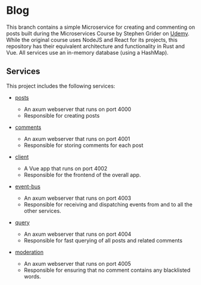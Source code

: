 # Blog

This branch contains a simple Microservice for creating and commenting on posts
built during the Microservices Course by Stephen Grider on [Udemy](https://www.udemy.com/course/microservices-with-node-js-and-react/).
While the original course uses NodeJS and React for its projects, this repository
has their equivalent architecture and functionality in Rust and Vue. All
services use an in-memory database (using a HashMap).

## Services

This project includes the following services:

* [posts](./posts)

  * An axum webserver that runs on port 4000
  * Responsible for creating posts

* [comments](./comments)
  
  * An axum webserver that runs on port 4001
  * Responsible for storing comments for each post

* [client](./client)

  * A Vue app that runs on port 4002
  * Responsible for the frontend of the overall app.

* [event-bus](./event-bus)

  * An axum webserver that runs on port 4003
  * Responsible for receiving and dispatching events from and to all the other
    services.

* [query](./query)

  * An axum webserver that runs on port 4004
  * Responsible for fast querying of all posts and related comments

* [moderation](./moderation)

  * An axum webserver that runs on port 4005
  * Responsible for ensuring that no comment contains any blacklisted words.
